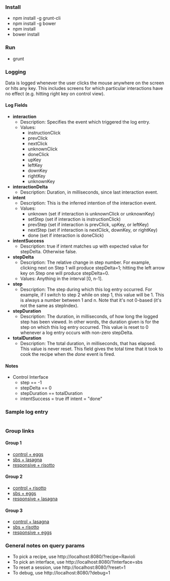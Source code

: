### Install
* npm install -g grunt-cli
* npm install -g bower
* npm install
* bower install

### Run
* grunt

### Logging

Data is logged whenever the user clicks the mouse anywhere on the screen or hits any key. This includes screens for which particular interactions have no effect (e.g. hitting right key on control view).

#### Log Fields
* **interaction**
  * Description: Specifies the event which triggered the log entry.
  * Values:
    * instructionClick
    * prevClick
    * nextClick
    * unknownClick
    * doneClick
    * upKey
    * leftKey
    * downKey
    * rightKey
    * unknownKey
* **interactionDelta**
  * Description: Duration, in milliseconds, since last interaction event.
* **intent**
  * Description: This is the inferred intention of the interaction event.
  * Values:
    * unknown (set if interaction is unknownClick or unknownKey)
    * setStep (set if interaction is instructionClick)
    * prevStep (set if interaction is prevClick, upKey, or leftKey)
    * nextStep (set if interaction is nextClick, downKey, or rightKey)
    * done (set if interaction is doneClick)
* **intentSuccess**
  * Description: true if intent matches up with expected value for stepDelta. Otherwise false.
* **stepDelta**
  * Description: The relative change in step number. For example, clicking next on Step 1 will produce stepDelta=1; hitting the left arrow key on Step one will produce stepDelta=0.
  * Values: Anything in the interval [0, n-1].
* **step**
  * Description: The step during which this log entry occurred. For example, if I switch to step 2 while on step 1, this value will be 1. This is always a number between 1 and n. Note that it's not 0-based (it's not the same as stepIndex).
* **stepDuration**
  * Description: The duration, in milliseconds, of how long the logged step has been viewed. In other words, the duration given is for the step on which this log entry occurred. This value is reset to 0 whenever a log entry occurs with non-zero stepDelta.
* **totalDuration**
  * Description: The total duration, in milliseconds, that has elapsed. This value is never reset. This field gives the total time that it took to cook the recipe when the *done* event is fired.

#### Notes

* Control Interface
  * step == -1
  * stepDelta == 0
  * stepDuration == totalDuration
  * intentSuccess = true iff intent = "done"


### Sample log entry

```

```

### Group links

#### Group 1
* [control + eggs](http://localhost:8080/?interface=control&recipe=eggs&group=1)
* [sbs + lasagna](http://localhost:8080/?interface=sbs&recipe=lasagna&group=1)
* [responsive + risotto](http://localhost:8080/?interface=responsive&recipe=risotto&group=1)

#### Group 2
* [control + risotto](http://localhost:8080/?interface=control&recipe=risotto&group=2)
* [sbs + eggs](http://localhost:8080/?interface=sbs&recipe=eggs&group=2)
* [responsive + lasagna](http://localhost:8080/?interface=responsive&recipe=lasagna&group=2)

#### Group 3
* [control + lasagna](http://localhost:8080/?interface=control&recipe=lasagna&group=3)
* [sbs + risotto](http://localhost:8080/?interface=sbs&recipe=risotto&group=3)
* [responsive + eggs](http://localhost:8080/?interface=responsive&recipe=eggs&group=3)

### General notes on query params
* To pick a recipe, use http://localhost:8080/?recipe=Ravioli
* To pick an interface, use http://localhost:8080/?interface=sbs
* To reset a session, use http://localhost:8080/?reset=1
* To debug, use http://localhost:8080/?debug=1
